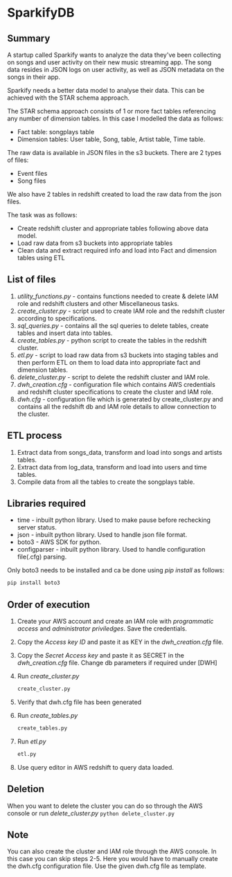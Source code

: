# SparkifyDB

## Summary

A startup called Sparkify wants to analyze the data they've been collecting on songs and user activity on their new music streaming app. The song data resides in JSON logs on user activity, as well as JSON metadata on the songs in their app.

Sparkify needs a better data model to analyse their data. This can be achieved with the STAR schema approach.

The STAR schema approach consists of 1 or more fact tables referencing any number of dimension tables. In this case I modelled the data as follows:

- Fact table: songplays table
- Dimension tables: User table, Song, table, Artist table, Time table.

The raw data is available in JSON files in the s3 buckets. There are 2 types of files:

- Event files
- Song files

We also have 2 tables in redshift created to load the raw data from the json files.

The task was as follows:

- Create redshift cluster and appropriate tables following above data model.
- Load raw data from s3 buckets into appropriate tables
- Clean data and extract required info and load into Fact and dimension tables using ETL

## List of files

1. *utility_functions.py* - contains functions needed to create & delete IAM role and redshift clusters and other Miscellaneous tasks.
2. *create_cluster.py* - script used to create IAM role and the redshift cluster according to specifications.
3. *sql_queries.py* - contains all the sql queries to delete tables, create tables and insert data into tables.
4. *create_tables.py* - python script to create the tables in the redshift cluster.
5. *etl.py* - script to load raw data from s3 buckets into staging tables and then perform ETL on them to load data into appropriate fact and dimension tables.
6. *delete_cluster.py* - script to delete the redshift cluster and IAM role.
7. *dwh_creation.cfg* - configuration file which contains AWS credentials and redshift cluster specifications to create the cluster and IAM role.
8. *dwh.cfg* - configuration file which is generated by create_cluster.py and contains all the redshift db and IAM role details to allow connection to the cluster.

## ETL process

1. Extract data from songs_data, transform and load into songs and artists tables.
2. Extract data from log_data, transform and load into users and time tables.
3. Compile data from all the tables to create the songplays table.

## Libraries required

- time - inbuilt python library. Used to make pause before rechecking server status.
- json - inbuilt python library. Used to handle json file format.
- boto3 - AWS SDK for python.
- configparser - inbuilt python library. Used to handle configuration file(.cfg) parsing.

Only boto3 needs to be installed and ca be done using *pip install* as follows:

```bash
pip install boto3
```

## Order of execution

1. Create your AWS account and create an IAM role with *programmatic access* and *administrator priviledges*. Save the credentials.

2. Copy the *Access key ID* and paste it as KEY in the *dwh_creation.cfg* file.

3. Copy the *Secret Access key* and paste it as SECRET in the *dwh_creation.cfg* file. Change db parameters if required under [DWH]

4. Run *create_cluster.py* 
    ```python
    create_cluster.py
    ```
5. Verify that dwh.cfg file has been generated

6. Run *create_tables.py*
    ```python
    create_tables.py
    ```
7. Run *etl.py*
    ```python
    etl.py
    ```
8. Use query editor in AWS redshift to query data loaded.

## Deletion

When you want to delete the cluster you can do so through the AWS console or run *delete_cluster.py*
    ```python
    delete_cluster.py
    ```

## Note

You can also create the cluster and IAM role through the AWS console. In this case you can skip steps 2-5. Here you would have to manually create the dwh.cfg configuration file. Use the given dwh.cfg file as template.